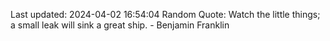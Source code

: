 Last updated: 2024-04-02 16:54:04
Random Quote: Watch the little things; a small leak will sink a great ship. - Benjamin Franklin